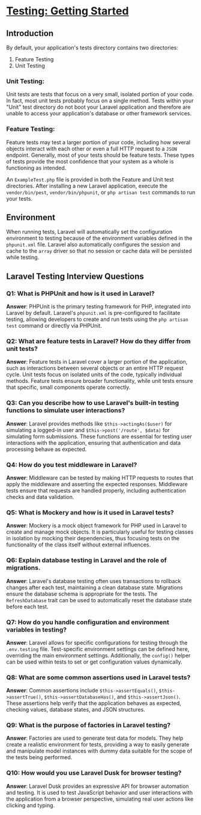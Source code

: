 # [Testing: Getting Started](https://laravel.com/docs/11.x/testing)

## Introduction

By default, your application's tests directory contains two directories:

1. Feature Testing
2. Unit Testing

### Unit Testing:

Unit tests are tests that focus on a very small, isolated portion of your code. In fact, most unit tests probably focus
on a single method. Tests within your "Unit" test directory do not boot your Laravel application and therefore are
unable to access your application's database or other framework services.

### Feature Testing:

Feature tests may test a larger portion of your code, including how several objects interact with each other or even a
full HTTP request to a `JSON` endpoint. Generally, most of your tests should be feature tests. These types of tests
provide the most confidence that your system as a whole is functioning as intended.


An `ExampleTest.php` file is provided in both the Feature and Unit test directories. After installing a new Laravel application, execute the `vendor/bin/pest`, `vendor/bin/phpunit`, or `php artisan test` commands to run your tests.

## Environment

When running tests, Laravel will automatically set the configuration environment to testing because of the environment variables defined in the `phpunit.xml` file. Laravel also automatically configures the session and cache to the `array` driver so that no session or cache data will be persisted while testing.


## Laravel Testing Interview Questions

### Q1: What is PHPUnit and how is it used in Laravel?
**Answer**: PHPUnit is the primary testing framework for PHP, integrated into Laravel by default. Laravel's `phpunit.xml` is pre-configured to facilitate testing, allowing developers to create and run tests using the `php artisan test` command or directly via PHPUnit.

### Q2: What are feature tests in Laravel? How do they differ from unit tests?
**Answer**: Feature tests in Laravel cover a larger portion of the application, such as interactions between several objects or an entire HTTP request cycle. Unit tests focus on isolated units of the code, typically individual methods. Feature tests ensure broader functionality, while unit tests ensure that specific, small components operate correctly.

### Q3: Can you describe how to use Laravel's built-in testing functions to simulate user interactions?
**Answer**: Laravel provides methods like `$this->actingAs($user)` for simulating a logged-in user and `$this->post('/route', $data)` for simulating form submissions. These functions are essential for testing user interactions with the application, ensuring that authentication and data processing behave as expected.

### Q4: How do you test middleware in Laravel?
**Answer**: Middleware can be tested by making HTTP requests to routes that apply the middleware and asserting the expected responses. Middleware tests ensure that requests are handled properly, including authentication checks and data validation.

### Q5: What is Mockery and how is it used in Laravel tests?
**Answer**: Mockery is a mock object framework for PHP used in Laravel to create and manage mock objects. It is particularly useful for testing classes in isolation by mocking their dependencies, thus focusing tests on the functionality of the class itself without external influences.

### Q6: Explain database testing in Laravel and the role of migrations.
**Answer**: Laravel's database testing often uses transactions to rollback changes after each test, maintaining a clean database state. Migrations ensure the database schema is appropriate for the tests. The `RefreshDatabase` trait can be used to automatically reset the database state before each test.

### Q7: How do you handle configuration and environment variables in testing?
**Answer**: Laravel allows for specific configurations for testing through the `.env.testing` file. Test-specific environment settings can be defined here, overriding the main environment settings. Additionally, the `config()` helper can be used within tests to set or get configuration values dynamically.

### Q8: What are some common assertions used in Laravel tests?
**Answer**: Common assertions include `$this->assertEquals()`, `$this->assertTrue()`, `$this->assertDatabaseHas()`, and `$this->assertJson()`. These assertions help verify that the application behaves as expected, checking values, database states, and JSON structures.

### Q9: What is the purpose of factories in Laravel testing?
**Answer**: Factories are used to generate test data for models. They help create a realistic environment for tests, providing a way to easily generate and manipulate model instances with dummy data suitable for the scope of the tests being performed.

### Q10: How would you use Laravel Dusk for browser testing?
**Answer**: Laravel Dusk provides an expressive API for browser automation and testing. It is used to test JavaScript behavior and user interactions with the application from a browser perspective, simulating real user actions like clicking and typing.


